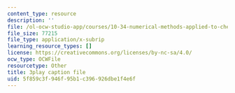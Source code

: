 ```yaml
---
content_type: resource
description: ''
file: /ol-ocw-studio-app/courses/10-34-numerical-methods-applied-to-chemical-engineering-fall-2015/5f859c3f946f95b1c396926dbe1f4e6f_Vu_oF9tcjaA.srt
file_size: 77215
file_type: application/x-subrip
learning_resource_types: []
license: https://creativecommons.org/licenses/by-nc-sa/4.0/
ocw_type: OCWFile
resourcetype: Other
title: 3play caption file
uid: 5f859c3f-946f-95b1-c396-926dbe1f4e6f
---
```

